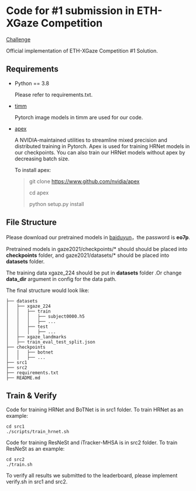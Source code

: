 # Code for #1 submission in ETH-XGaze Competition 

[Challenge](https://competitions.codalab.org/competitions/28930)

Official implementation of ETH-XGaze Competition #1 Solution.

## Requirements

- Python == 3.8

  Please refer to requirements.txt.

- [timm](https://github.com/rwightman/pytorch-image-models)

  Pytorch image models in timm are used for our code.

- [apex](https://github.com/NVIDIA/apex)

  A NVIDIA-maintained utilities to streamline mixed precision and distributed training in Pytorch. Apex is used for training HRNet models in our checkpoints.   You can also train our HRNet models without apex by decreasing batch size.

  To install apex:

  > git clone https://www.github.com/nvidia/apex
  >
  > cd apex
  >
  > python setup.py install

## File Structure 

Please download our pretrained models in [baiduyun](https://pan.baidu.com/s/1GLQqDQzvfYP8frG6ahZEYw)，the password is **eo7p**.

Pretrained models in gaze2021/checkpoints/* should should be placed into **checkpoints** folder, and gaze2021/datasets/*  should be placed into **datasets** folder.

The training data xgaze_224 should be put in **datasets** folder .Or change **data_dir** argument in config for the data path.

The final structure would look like:

```
├── datasets			
│   ├── xgaze_224
│   │   ├── train
│   │   │   ├── subject0000.h5
│   │   │   ├── ...
│   │   ├── test
│   │   │   ├── ...
│   ├── xgaze_landmarks
│   ├── train_eval_test_split.json
├── checkpoints
│   │   ├── botnet
│   │   ├── ...
├── src1
├── src2
├── requirements.txt
├── README.md
```

## Train & Verify

Code for training HRNet and BoTNet  is in src1 folder.  To train HRNet as an example:

```
cd src1
./scripts/train_hrnet.sh
```

Code for training ResNeSt and iTracker-MHSA is in src2 folder.  To train ResNeSt as an example:

```
cd src2
./train.sh
```

To verify all results we submitted to the leaderboard, please implement verify.sh in src1 and src2.



